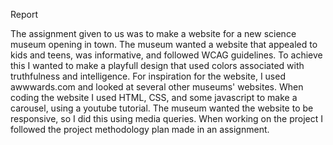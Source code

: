 Report

The assignment given to us was to make a website for a new  science museum opening in town. The museum wanted a website that appealed to kids and teens, was informative, and followed WCAG guidelines. To achieve this I wanted to make a playfull design that used colors associated with truthfulness and intelligence. For inspiration for the website, I used awwwards.com and looked at several other museums' websites. When coding the website I used HTML, CSS, and some javascript to make a carousel, using a youtube tutorial. The museum wanted the website to be responsive, so I did this using media queries. When working on the project I followed the project methodology plan made in an assignment. 
